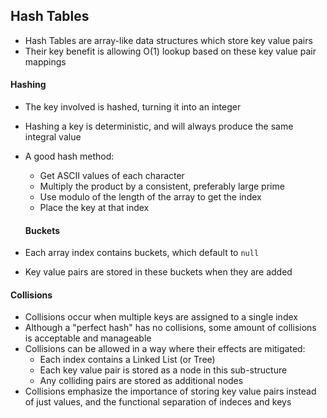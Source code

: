 ## Hash Tables

- Hash Tables are array-like data structures which store key value pairs
- Their key benefit is allowing O(1) lookup based on these key value pair mappings

#### Hashing

- The key involved is hashed, turning it into an integer
- Hashing a key is deterministic, and will always produce the same integral value
- A good hash method:
  - Get ASCII values of each character
  - Multiply the product by a consistent, preferably large prime
  - Use modulo of the length of the array to get the index
  - Place the key at that index
  
  #### Buckets
  
- Each array index contains buckets, which default to `null`
- Key value pairs are stored in these buckets when they are added

#### Collisions

- Collisions occur when multiple keys are assigned to a single index
- Although a "perfect hash" has no collisions, some amount of collisions is acceptable and manageable
- Collisions can be allowed in a way where their effects are mitigated:
  - Each index contains a Linked List (or Tree)
  - Each key value pair is stored as a node in this sub-structure
  - Any colliding pairs are stored as additional nodes
- Collisions emphasize the importance of storing key value pairs instead of just values, and the functional separation of indeces and keys
